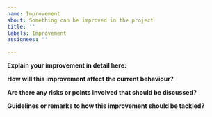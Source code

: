 ```yaml
---
name: Improvement
about: Something can be improved in the project
title: ''
labels: Improvement
assignees: ''

---
```


**Explain your improvement in detail here:**

**How will this improvement affect the current behaviour?**

**Are there any risks or points involved that should be discussed?**

**Guidelines or remarks to how this improvement should be tackled?**
